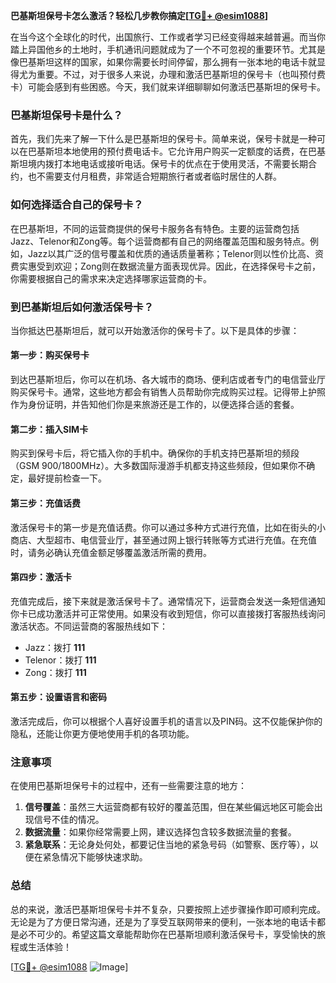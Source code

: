 **巴基斯坦保号卡怎么激活？轻松几步教你搞定[[TG💪+ @esim1088](https://t.me/s/esim1088)]**

在当今这个全球化的时代，出国旅行、工作或者学习已经变得越来越普遍。而当你踏上异国他乡的土地时，手机通讯问题就成为了一个不可忽视的重要环节。尤其是像巴基斯坦这样的国家，如果你需要长时间停留，那么拥有一张本地的电话卡就显得尤为重要。不过，对于很多人来说，办理和激活巴基斯坦的保号卡（也叫预付费卡）可能会感到有些困惑。今天，我们就来详细聊聊如何激活巴基斯坦的保号卡。

### 巴基斯坦保号卡是什么？

首先，我们先来了解一下什么是巴基斯坦的保号卡。简单来说，保号卡就是一种可以在巴基斯坦本地使用的预付费电话卡。它允许用户购买一定额度的话费，在巴基斯坦境内拨打本地电话或接听电话。保号卡的优点在于使用灵活，不需要长期合约，也不需要支付月租费，非常适合短期旅行者或者临时居住的人群。

### 如何选择适合自己的保号卡？

在巴基斯坦，不同的运营商提供的保号卡服务各有特色。主要的运营商包括Jazz、Telenor和Zong等。每个运营商都有自己的网络覆盖范围和服务特点。例如，Jazz以其广泛的信号覆盖和优质的通话质量著称；Telenor则以性价比高、资费实惠受到欢迎；Zong则在数据流量方面表现优异。因此，在选择保号卡之前，你需要根据自己的需求来决定选择哪家运营商的卡。

### 到巴基斯坦后如何激活保号卡？

当你抵达巴基斯坦后，就可以开始激活你的保号卡了。以下是具体的步骤：

#### 第一步：购买保号卡

到达巴基斯坦后，你可以在机场、各大城市的商场、便利店或者专门的电信营业厅购买保号卡。通常，这些地方都会有销售人员帮助你完成购买过程。记得带上护照作为身份证明，并告知他们你是来旅游还是工作的，以便选择合适的套餐。

#### 第二步：插入SIM卡

购买到保号卡后，将它插入你的手机中。确保你的手机支持巴基斯坦的频段（GSM 900/1800MHz）。大多数国际漫游手机都支持这些频段，但如果你不确定，最好提前检查一下。

#### 第三步：充值话费

激活保号卡的第一步是充值话费。你可以通过多种方式进行充值，比如在街头的小商店、大型超市、电信营业厅，甚至通过网上银行转账等方式进行充值。在充值时，请务必确认充值金额足够覆盖激活所需的费用。

#### 第四步：激活卡

充值完成后，接下来就是激活保号卡了。通常情况下，运营商会发送一条短信通知你卡已成功激活并可正常使用。如果没有收到短信，你可以直接拨打客服热线询问激活状态。不同运营商的客服热线如下：
- Jazz：拨打 **111**
- Telenor：拨打 **111**
- Zong：拨打 **111**

#### 第五步：设置语言和密码

激活完成后，你可以根据个人喜好设置手机的语言以及PIN码。这不仅能保护你的隐私，还能让你更方便地使用手机的各项功能。

### 注意事项

在使用巴基斯坦保号卡的过程中，还有一些需要注意的地方：
1. **信号覆盖**：虽然三大运营商都有较好的覆盖范围，但在某些偏远地区可能会出现信号不佳的情况。
2. **数据流量**：如果你经常需要上网，建议选择包含较多数据流量的套餐。
3. **紧急联系**：无论身处何处，都要记住当地的紧急号码（如警察、医疗等），以便在紧急情况下能够快速求助。

### 总结

总的来说，激活巴基斯坦保号卡并不复杂，只要按照上述步骤操作即可顺利完成。无论是为了方便日常沟通，还是为了享受互联网带来的便利，一张本地的电话卡都是必不可少的。希望这篇文章能帮助你在巴基斯坦顺利激活保号卡，享受愉快的旅程或生活体验！

[[TG💪+ @esim1088](https://t.me/s/esim1088) ![Image](https://i.postimg.cc/4NQfJmqS/Snipaste-2025-05-13-00-14-12.png)]